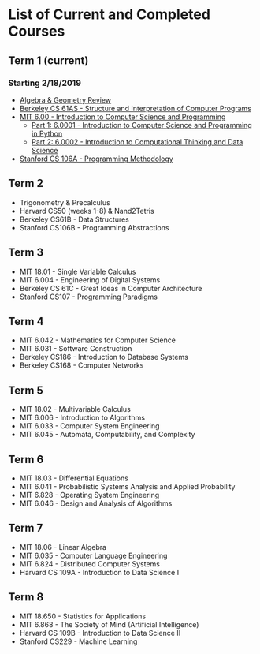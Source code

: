 # List of Current and Completed Courses

## Term 1 (current)

### Starting 2/18/2019

- [Algebra & Geometry Review](Algebra%20and%20Geometry%20Review)
- [Berkeley CS 61AS - Structure and Interpretation of Computer Programs](Berkeley%20CS61AS)
- [MIT 6.00 - Introduction to Computer Science and Programming](MIT%206.00)
  - [Part 1: 6.0001 - Introduction to Computer Science and Programming in Python](MIT%206.00/6.0001)
  - [Part 2: 6.0002 - Introduction to Computational Thinking and Data Science](MIT%206.00/6.0002)
- [Stanford CS 106A - Programming Methodology](Stanford%20CS106A)

## Term 2

- Trigonometry & Precalculus
- Harvard CS50 (weeks 1-8) & Nand2Tetris
- Berkeley CS61B - Data Structures
- Stanford CS106B - Programming Abstractions

## Term 3

- MIT 18.01 - Single Variable Calculus
- MIT 6.004 - Engineering of Digital Systems
- Berkeley CS 61C - Great Ideas in Computer Architecture
- Stanford CS107 - Programming Paradigms

## Term 4

- MIT 6.042 - Mathematics for Computer Science
- MIT 6.031 - Software Construction
- Berkeley CS186 - Introduction to Database Systems
- Berkeley CS168 - Computer Networks

## Term 5

- MIT 18.02 - Multivariable Calculus
- MIT 6.006 - Introduction to Algorithms
- MIT 6.033 - Computer System Engineering
- MIT 6.045 - Automata, Computability, and Complexity

## Term 6

- MIT 18.03 - Differential Equations
- MIT 6.041 - Probabilistic Systems Analysis and Applied Probability
- MIT 6.828 - Operating System Engineering
- MIT 6.046 - Design and Analysis of Algorithms

## Term 7

- MIT 18.06 - Linear Algebra
- MIT 6.035 - Computer Language Engineering
- MIT 6.824 - Distributed Computer Systems
- Harvard CS 109A - Introduction to Data Science I

## Term 8

- MIT 18.650 - Statistics for Applications
- MIT 6.868 - The Society of Mind (Artificial Intelligence)
- Harvard CS 109B - Introduction to Data Science II
- Stanford CS229 - Machine Learning
